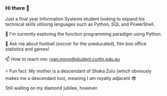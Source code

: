 ### Hi there 👋

Just a final year Information Systems student looking to expand his technical skills utilising languages such as Python, SQL and PowerShell.


🌱 I'm currently exploring the function programming paradigm using Python. 

💬 Ask me about football (soccer for the uneducated), film box office statistics and games!

📫 How to reach me: ryan.moyo@student.curtin.edu.au

⚡ Fun fact: My mother is a descendant of Shaka Zulu (which obviously makes me a descendant too), meaning I am royalty adjacent 😎 

Still waiting on my diamond jubilee, however.
<!--
**Ryan-B28/Ryan-B28** is a ✨ _special_ ✨ repository because its `README.md` (this file) appears on your GitHub profile.

Here are some ideas to get you started:

- 🔭 I’m currently working on ...
- 🌱 I’m currently learning ...
- 👯 I’m looking to collaborate on ...
- 🤔 I’m looking for help with ...
- 💬 Ask me about ...
- 📫 How to reach me: ...
- 😄 Pronouns: ...
- ⚡ Fun fact: ...
-->
